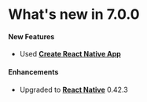 #  What's new in 7.0.0

#### New Features

* Used [**Create React Native App**](https://github.com/react-community/create-react-native-app)

#### Enhancements

* Upgraded to [**React Native**](https://github.com/facebook/react-native) 0.42.3
